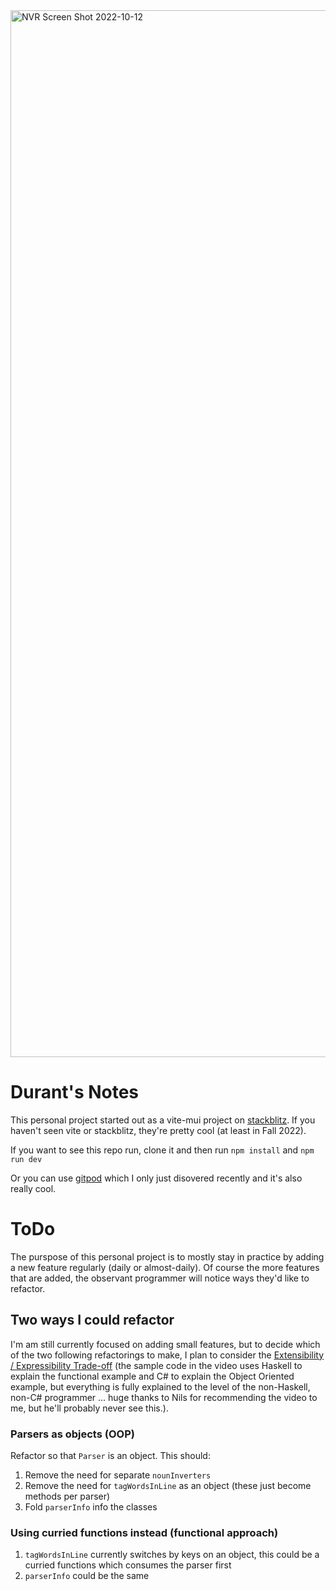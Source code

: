 <img width="1675" alt="NVR Screen Shot 2022-10-12" src="https://user-images.githubusercontent.com/12535192/195400830-ea987633-c365-4077-bfcf-2d0b46d11a8a.png">


# Durant's Notes

This personal project started out as a vite-mui project on [stackblitz](https://stackblitz.com/). If you haven't seen vite or stackblitz, they're pretty cool (at least in Fall 2022).

If you want to see this repo run, clone it and then run `npm install` and `npm run dev`

Or you can use [gitpod](https://www.gitpod.io/) which I only just disovered recently and it's also really cool.

# ToDo

The purspose of this personal project is to mostly stay in practice by adding a new feature regularly (daily or almost-daily). Of course the more features that are added, the observant programmer will notice ways they'd like to refactor. 

## Two ways I could refactor

I'm am still currently focused on adding small features, but to decide which of the two following refactorings to make, I plan to consider the [Extensibility / Expressibility Trade-off](https://www.youtube.com/watch?v=FWW87fvBKJg) (the sample code in the video uses Haskell to explain the functional example and C# to explain the Object Oriented example, but everything is fully explained to the level of the non-Haskell, non-C# programmer ... huge thanks to Nils for recommending the video to me, but he'll probably never see this.). 

### Parsers as objects (OOP)
Refactor so that `Parser` is an object. This should:
1. Remove the need for separate `nounInverters`
2. Remove the need for `tagWordsInLine` as an object (these just become methods per parser)
3. Fold `parserInfo` info the classes

### Using curried functions instead (functional approach)
1. `tagWordsInLine` currently switches by keys on an object, this could be a curried functions which consumes the parser first
2. `parserInfo` could be the same
